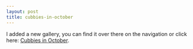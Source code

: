 ```yaml
---
layout: post
title: cubbies-in-october
---
```

I added a new gallery, you can find it over there on the navigation or
click here: [Cubbies in
October](http://blogs.geekdojo.net/ryan/gallery/31.aspx).

